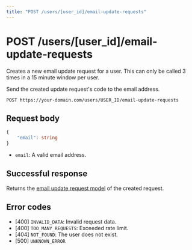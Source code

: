 ```yaml
---
title: "POST /users/[user_id]/email-update-requests"
---
```


# POST /users/[user_id]/email-update-requests

Creates a new email update request for a user. This can only be called 3 times in a 15 minute window per user.

Send the created update request's code to the email address.

```
POST https://your-domain.com/users/USER_ID/email-update-requests
```

## Request body

```ts
{
    "email": string
}
```

- `email`: A valid email address.

## Successful response

Returns the [email update request model](/reference/rest/models/email-verification-request) of the created request.

## Error codes

- [400] `INVALID_DATA`: Invalid request data.
- [400] `TOO_MANY_REQUESTS`: Exceeded rate limit.
- [404] `NOT_FOUND`: The user does not exist.
- [500] `UNKNOWN_ERROR`

